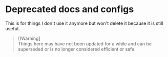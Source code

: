 # Deprecated docs and configs

This is for things I don't use it anymore but won't delete it because it is still useful.

> [!Warning]\
> Things here may have not been updated for a while and can be superseded or is no longer considered efficient or safe.
